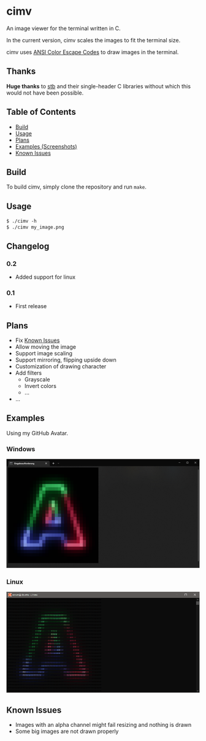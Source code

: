 # cimv

An image viewer for the terminal written in C.

In the current version, cimv scales the images to fit the terminal size.

cimv uses [ANSI Color Escape Codes](https://en.wikipedia.org/wiki/ANSI_escape_code#Colors) to draw images in the terminal.

## **Thanks**

**Huge thanks** to [stb](https://github.com/nothings/stb) and their single-header C libraries without which this would not have been possible.

## Table of Contents

- [Build](#build)
- [Usage](#usage)
- [Plans](#plans)
- [Examples (Screenshots)](#examples)
- [Known Issues](#known-issues)

## Build

To build cimv, simply clone the repository and run `make`.

## Usage

```console
$ ./cimv -h
$ ./cimv my_image.png
```

## Changelog

### 0.2

- Added support for linux

### 0.1

- First release

## Plans

- Fix [Known Issues](#known-issues)
- Allow moving the image
- Support image scaling
- Support mirroring, flipping upside down
- Customization of drawing character
- Add filters
    - Grayscale
    - Invert colors
    - ...
- ...

## Examples

Using my GitHub Avatar.

### Windows

![Screenshot - Windows Arcxm Avatar](screenshots/Screenshot_Windows_Arcxm_GitHub_Avatar.png)

### Linux

![Screenshot - Linux Arcxm Avatar](screenshots/Screenshot_Linux_Arcxm_GitHub_Avatar.png)

## Known Issues

- Images with an alpha channel might fail resizing and nothing is drawn
- Some big images are not drawn properly